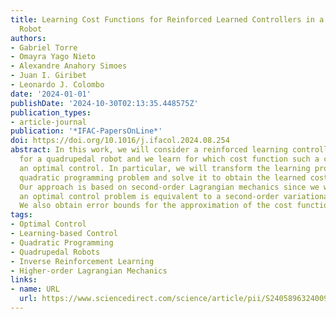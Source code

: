 ```yaml
---
title: Learning Cost Functions for Reinforced Learned Controllers in a Quadrupedal
  Robot
authors:
- Gabriel Torre
- Omayra Yago Nieto
- Alexandre Anahory Simoes
- Juan I. Giribet
- Leonardo J. Colombo
date: '2024-01-01'
publishDate: '2024-10-30T02:13:35.448575Z'
publication_types:
- article-journal
publication: '*IFAC-PapersOnLine*'
doi: https://doi.org/10.1016/j.ifacol.2024.08.254
abstract: In this work, we will consider a reinforced learning controller developed
  for a quadrupedal robot and we learn for which cost function such a controller is
  an optimal control. In particular, we will transform the learning problem into a
  quadratic programming problem and solve it to obtain the learned cost function.
  Our approach is based on second-order Lagrangian mechanics since we will use that
  an optimal control problem is equivalent to a second-order variational problem.
  We also obtain error bounds for the approximation of the cost function.
tags:
- Optimal Control
- Learning-based Control
- Quadratic Programming
- Quadrupedal Robots
- Inverse Reinforcement Learning
- Higher-order Lagrangian Mechanics
links:
- name: URL
  url: https://www.sciencedirect.com/science/article/pii/S2405896324009960
---
```

